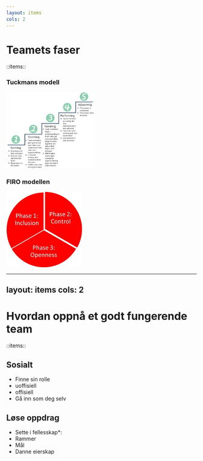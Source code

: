 ```yaml
---
layout: items
cols: 2
---
```


# Teamets faser

::items::

<div v-click="[1,3]"> 
<h3>Tuckmans modell</h3>
<img border="rounded" src="../public/Tuckman.webp" style="height: 200px"> 
</div> 

<div v-click="[2,4]" 
v-motion  
:initial="{ x:0 }"
:click-1-2="{ x: 0 }"
:click-3-4="{ x: -100 }"
:leave="{ x: 0 }"
>
<h3>FIRO modellen</h3>
<img border="rounded" src="../public/FIRO.png" style="height: 200px">
</div>


<!-- 
Det finnes fryktelig mange meninger og modeller for fasene et team eller en gruppe går igjennom. Her har vi et par velkjente som vi ønsker å trekke frem.
Den første er kjent som Tuckmans stages of group development. De ulike fasene er trukket frem som nødvendige faser et team må gå igjennom for å vokse, takle problemer og levere resultater.
Det er vanskelig å si seg uenig i de ulike fasene, men modellen kan minne om fossefallsmodellen, og det å bygge et team er ingen 'one and done' prosess. 


Derfor ønsker vi å trekke frem en annen modell som belyser mye av det samme, men med en mer kontinuerlig tilnærming. 
Denne modellen har et større fokus på at det å bygge team er en syklus som gjør at man kan gå tilbake til tidligere steg når teamet møter endringer.  
 -->
---
layout: items
cols: 2
---

# Hvordan oppnå et godt fungerende team
::items::

<div>

## Sosialt

<v-clicks depth="2">

- Finne sin rolle
- uoffisiell
- offisiell
- Gå inn som deg selv

</v-clicks>
</div>

<div>

## Løse oppdrag

<v-clicks depth="2">

- Sette i fellesskap*:
- Rammer 
- Mål
- Danne eierskap

</v-clicks>
</div>

<!-- 
Husk å nevne at dette er en kontinuerlig prosess som må gjøres hver gang det skjer utskiftninger i teamet.
 -->

